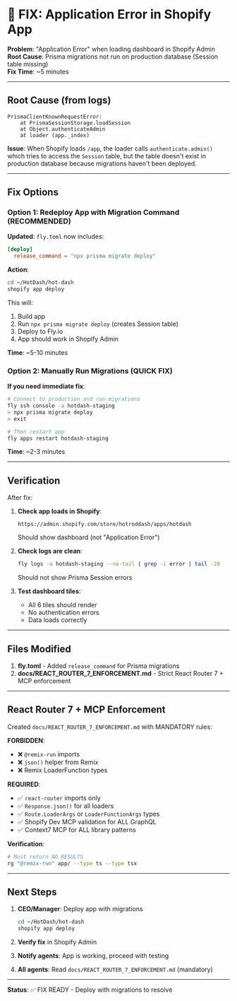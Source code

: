 # 🚨 FIX: Application Error in Shopify App

**Problem**: "Application Error" when loading dashboard in Shopify Admin  
**Root Cause**: Prisma migrations not run on production database (Session table missing)  
**Fix Time**: ~5 minutes

---

## Root Cause (from logs)

```
PrismaClientKnownRequestError:
    at PrismaSessionStorage.loadSession
    at Object.authenticateAdmin
    at loader (app._index)
```

**Issue**: When Shopify loads `/app`, the loader calls `authenticate.admin()` which tries to access the `Session` table, but the table doesn't exist in production database because migrations haven't been deployed.

---

## Fix Options

### Option 1: Redeploy App with Migration Command (RECOMMENDED)

**Updated**: `fly.toml` now includes:
```toml
[deploy]
  release_command = "npx prisma migrate deploy"
```

**Action**:
```bash
cd ~/HotDash/hot-dash
shopify app deploy
```

This will:
1. Build app
2. Run `npx prisma migrate deploy` (creates Session table)
3. Deploy to Fly.io
4. App should work in Shopify Admin

**Time**: ~5-10 minutes

### Option 2: Manually Run Migrations (QUICK FIX)

**If you need immediate fix**:
```bash
# Connect to production and run migrations
fly ssh console -a hotdash-staging
> npx prisma migrate deploy
> exit

# Then restart app
fly apps restart hotdash-staging
```

**Time**: ~2-3 minutes

---

## Verification

After fix:

1. **Check app loads in Shopify**:
   ```
   https://admin.shopify.com/store/hotroddash/apps/hotdash
   ```
   Should show dashboard (not "Application Error")

2. **Check logs are clean**:
   ```bash
   fly logs -a hotdash-staging --no-tail | grep -i error | tail -20
   ```
   Should not show Prisma Session errors

3. **Test dashboard tiles**:
   - All 6 tiles should render
   - No authentication errors
   - Data loads correctly

---

## Files Modified

1. **fly.toml** - Added `release_command` for Prisma migrations
2. **docs/REACT_ROUTER_7_ENFORCEMENT.md** - Strict React Router 7 + MCP enforcement

---

## React Router 7 + MCP Enforcement

Created `docs/REACT_ROUTER_7_ENFORCEMENT.md` with MANDATORY rules:

**FORBIDDEN**:
- ❌ `@remix-run` imports
- ❌ `json()` helper from Remix
- ❌ Remix LoaderFunction types

**REQUIRED**:
- ✅ `react-router` imports only
- ✅ `Response.json()` for all loaders
- ✅ `Route.LoaderArgs` or `LoaderFunctionArgs` types
- ✅ Shopify Dev MCP validation for ALL GraphQL
- ✅ Context7 MCP for ALL library patterns

**Verification**:
```bash
# Must return NO RESULTS
rg "@remix-run" app/ --type ts --type tsx
```

---

## Next Steps

1. **CEO/Manager**: Deploy app with migrations
   ```bash
   cd ~/HotDash/hot-dash
   shopify app deploy
   ```

2. **Verify fix** in Shopify Admin

3. **Notify agents**: App is working, proceed with testing

4. **All agents**: Read `docs/REACT_ROUTER_7_ENFORCEMENT.md` (mandatory)

---

**Status**: ✅ FIX READY - Deploy with migrations to resolve


